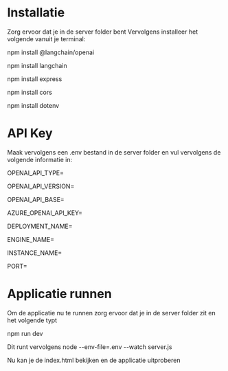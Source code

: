 # Installatie
Zorg ervoor dat je in de server folder bent
Vervolgens installeer het volgende vanuit je terminal:

npm install @langchain/openai

npm install langchain   

npm install express

npm install cors

npm install dotenv

# API Key
Maak vervolgens een .env bestand in de server folder en vul vervolgens de volgende informatie in:

OPENAI_API_TYPE=

OPENAI_API_VERSION=

OPENAI_API_BASE=

AZURE_OPENAI_API_KEY=

DEPLOYMENT_NAME=

ENGINE_NAME=

INSTANCE_NAME=

PORT=

# Applicatie runnen
Om de applicatie nu te runnen zorg ervoor dat je in de server folder zit en het volgende typt

npm run dev

Dit runt vervolgens node --env-file=.env --watch server.js

Nu kan je de index.html bekijken en de applicatie uitproberen
